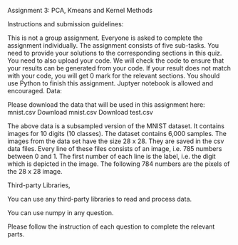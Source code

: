 Assignment 3: PCA, Kmeans and Kernel Methods

Instructions and submission guidelines:

This is not a group assignment. Everyone is asked to complete the assignment individually.
The assignment consists of five sub-tasks. You need to provide your solutions to the corresponding sections in this quiz.
You need to also upload your code. We will check the code to ensure that your results can be generated from your code. If your result does not match with your code, you will get 0 mark for the relevant sections.
You should use Python to finish this assignment. Juptyer notebook is allowed and encouraged.
Data:

Please download the data that will be used in this assignment here: mnist.csv  Download mnist.csv Download test.csv

The above data is a subsampled version of the MNIST dataset. It contains images for 10 digits (10 classes). The dataset contains 6,000 samples. The images from the data set have the size 28 x 28. They are saved in the csv data files. Every line of these files consists of an image, i.e. 785 numbers between 0 and 1. The first number of each line is the label, i.e. the digit which is depicted in the image. The following 784 numbers are the pixels of the 28 x 28 image.

 

Third-party Libraries,

You can use any third-party libraries to read and process data.

You can use numpy in any question.

Please follow the instruction of each question to complete the relevant parts.
